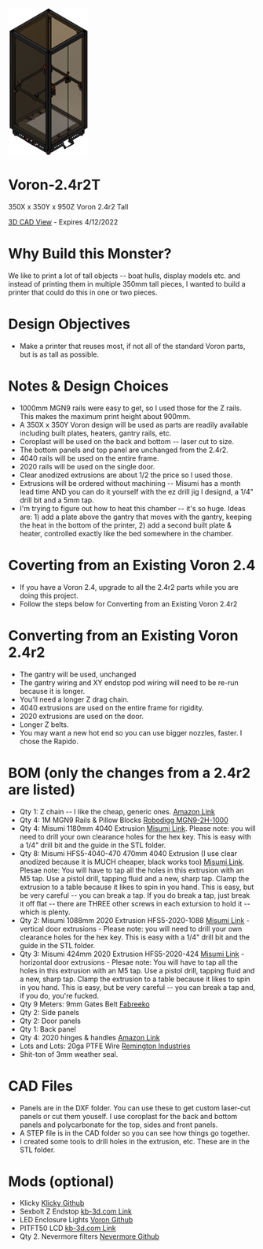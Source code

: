<img src="/images/2.4r2T.png" height="300">

# Voron-2.4r2T
350X x 350Y x 950Z Voron 2.4r2 Tall

[3D CAD View]() - Expires 4/12/2022

# Why Build this Monster?
We like to print a lot of tall objects -- boat hulls, display models etc. and instead of printing them in multiple 350mm tall pieces, I wanted to build a printer that could do this in one or two pieces.
# Design Objectives
- Make a printer that reuses most, if not all of the standard Voron parts, but is as tall as possible.
# Notes & Design Choices
- 1000mm MGN9 rails were easy to get, so I used those for the Z rails. This makes the maximum print height about 900mm.
- A 350X x 350Y Voron design will be used as parts are readily available including built plates, heaters, gantry rails, etc.
- Coroplast will be used on the back and bottom -- laser cut to size.
- The bottom panels and top panel are unchanged from the 2.4r2.
- 4040 rails will be used on the entire frame.
- 2020 rails will be used on the single door.
- Clear anodized extrusions are about 1/2 the price so I used those.
- Extrusions will be ordered without machining -- Misumi has a month lead time AND you can do it yourself with the ez drill jig I designd, a 1/4" drill bit and a 5mm tap.
- I'm trying to figure out how to heat this chamber -- it's so huge. Ideas are: 1) add a plate above the gantry that moves with the gantry, keeping the heat in the bottom of the printer, 2) add a second built plate & heater, controlled exactly like the bed somewhere in the chamber.
# Coverting from an Existing Voron 2.4
- If you have a Voron 2.4, upgrade to all the 2.4r2 parts while you are doing this project.
- Follow the steps below for Converting from an Existing Voron 2.4r2
# Converting from an Existing Voron 2.4r2
- The gantry will be used, unchanged
- The gantry wiring and XY endstop pod wiring will need to be re-run because it is longer.
- You'll need a longer Z drag chain.
- 4040 extrusions are used on the entire frame for rigidity.
- 2020 extrusions are used on the door.
- Longer Z belts.
- You may want a new hot end so you can use bigger nozzles, faster. I chose the Rapido.
# BOM (only the changes from a 2.4r2 are listed)
- Qty 1: Z chain -- I like the cheap, generic ones. [Amazon Link](https://www.amazon.com/gp/product/B08R1M9J2H/ref=ppx_yo_dt_b_asin_title_o02_s00?ie=UTF8&th=1)
- Qty 4: 1M MGN9 Rails & Pillow Blocks [Robodigg MGN9-2H-1000](https://www.robotdigg.com/product/347/Custom-length-GCr15-MGN9,-MGN12-or-MGN15-Linear-Rail-n-Carriage)
- Qty 4: Misumi 1180mm 4040 Extrusion [Misumi Link](https://us.misumi-ec.com/vona2/detail/110302684530/?HissuCode=HFS5-4040-1180). Please note: you will need to drill your own clearance holes for the hex key. This is easy with a 1/4" drill bit and the guide in the STL folder.
- Qty 8: Misumi HFS5-4040-470 470mm 4040 Extrusion (I use clear anodized because it is MUCH cheaper, black works too) [Misumi Link](https://us.misumi-ec.com/vona2/detail/110302684530/?HissuCode=HFS5-4040-470). Plesae note: You will have to tap all the holes in this extrusion with an M5 tap. Use a pistol drill, tapping fluid and a new, sharp tap. Clamp the extrusion to a table because it likes to spin in you hand. This is easy, but be very careful -- you can break a tap. If you do break a tap, just break it off flat -- there are THREE other screws in each extursion to hold it -- which is plenty.
- Qty 2: Misumi 1088mm 2020 Extrusion HFS5-2020-1088 [Misumi Link](https://us.misumi-ec.com/vona2/detail/110302683830/?PNSearch=HFS5-2020-1088&HissuCode=HFS5-2020-1088&searchFlow=suggest2products&Keyword=HFS5-2020-1088) - vertical door extrusions - Please note: you will need to drill your own clearance holes for the hex key. This is easy with a 1/4" drill bit and the guide in the STL folder.
- Qty 3: Misumi 424mm 2020 Extrusion HFS5-2020-424 [Misumi Link](https://us.misumi-ec.com/vona2/detail/110302683830/?PNSearch=HFS5-2020-424&HissuCode=HFS5-2020-424&searchFlow=suggest2products&Keyword=HFS5-2020-424) - horizontal door extrusions - Plesae note: You will have to tap all the holes in this extrusion with an M5 tap. Use a pistol drill, tapping fluid and a new, sharp tap. Clamp the extrusion to a table because it likes to spin in you hand. This is easy, but be very careful -- you can break a tap and, if you do, you're fucked.
- Qty 9 Meters: 9mm Gates Belt [Fabreeko](https://www.fabreeko.com/products/gates-gt2-open-belt-ll-2gt-6-9-12-reinforced?variant=42466462761215)
- Qty 2: Side panels
- Qty 2: Door panels
- Qty 1: Back panel
- Qty 4: 2020 hinges & handles [Amazon Link](https://amazon.com/gp/product/B07NQ5WHW9/ref=ppx_yo_dt_b_asin_title_o00_s00?ie=UTF8&psc=1)
- Lots and Lots: 20ga PTFE Wire [Remington Industries](https://www.remingtonindustries.com/)
- Shit-ton of 3mm weather seal.
# CAD Files
- Panels are in the DXF folder. You can use these to get custom laser-cut panels or cut them youself. I use coroplast for the back and bottom panels and polycarbonate for the top, sides and front panels.
- A STEP file is in the CAD folder so you can see how things go together.
- I created some tools to drill holes in the extrusion, etc. These are in the STL folder.
# Mods (optional)
- Klicky [Klicky Github](https://github.com/jlas1/Klicky-Probe)
- Sexbolt Z Endstop [kb-3d.com Link](https://kb-3d.com/store/voron/301-hartk-sexbolt-z-endstop-mod-for-voron-v2-hardware-kit-1634072159749.html)
- LED Enclosure Lights [Voron Github](https://github.com/VoronDesign/VoronUsers/tree/master/printer_mods/DerekBackus/LED_Holder)
- PITFT50 LCD [kb-3d.com Link](https://kb-3d.com/store/controllers-displays-drivers/419-btt-pitft50-v20-5-inch-pi-lcd-touchscreen-display-1639871340640.html)
- Qty 2. Nevermore filters [Nevermore Github](https://github.com/nevermore3d/Nevermore_Micro)

